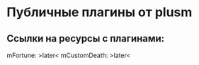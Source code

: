 # Публичные плагины от plusm
## Ссылки на ресурсы с плагинами:
mFortune: >later<
mCustomDeath: >later<

